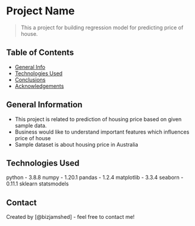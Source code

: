 # Project Name
> This a project for building regression model for predicting price of house.


## Table of Contents
* [General Info](#general-information)
* [Technologies Used](#technologies-used)
* [Conclusions](#conclusions)
* [Acknowledgements](#acknowledgements)



## General Information
- This project is related to prediction of housing price based on given sample data.
- Business would like to understand important features which influences price of house
- Sample dataset is about housing price in Australia

## Technologies Used
python - 3.8.8
numpy - 1.20.1
pandas - 1.2.4
matplotlib - 3.3.4
seaborn - 0.11.1
sklearn
statsmodels




## Contact
Created by [@bizjamshed] - feel free to contact me!



<!-- You don't have to include all sections - just the one's relevant to your project -->